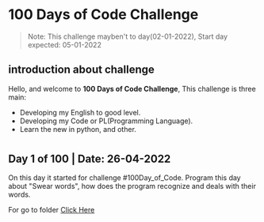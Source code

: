 # 100 Days of Code Challenge

> Note: This challenge mayben't to day(02-01-2022), Start day expected: 05-01-2022


## introduction about challenge

Hello, and welcome to **100 Days of Code Challenge**, This challenge is three main:

* Developing my English to good level.
* Developing my Code or PL(Programming Language).
* Learn the new in python, and other.


#

## Day 1 of 100 | **Date: 26-04-2022**
On this day it started for challenge #100Day_of_Code.
Program this day about "Swear words", how does the program recognize and deals with their words.

For go to folder [Click Here](https://github.com/oaokm/100-Days-of-Code-Challenge/tree/main/Python/Sweat_Words)

# 


